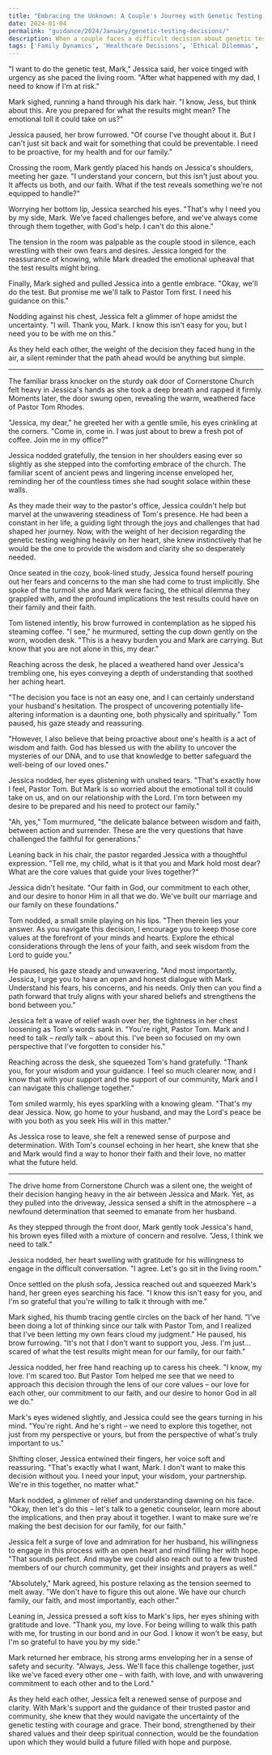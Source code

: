 ```yaml
---
title: "Embracing the Unknown: A Couple's Journey with Genetic Testing - 113"
date: 2024-01-04
permalink: "guidance/2024/January/genetic-testing-decisions/"
description: When a couple faces a difficult decision about genetic testing for a potential hereditary condition, they turn to Pastor Tom Rhodes for wisdom and guidance to navigate the ethical and emotional challenges that arise, ultimately strengthening their relationship and faith.
tags: ['Family Dynamics', 'Healthcare Decisions', 'Ethical Dilemmas', 'Spiritual Beliefs', 'Pastoral Guidance']
---
```

"I want to do the genetic test, Mark," Jessica said, her voice tinged with urgency as she paced the living room. "After what happened with my dad, I need to know if I'm at risk."

Mark sighed, running a hand through his dark hair. "I know, Jess, but think about this. Are you prepared for what the results might mean? The emotional toll it could take on us?"

Jessica paused, her brow furrowed. "Of course I've thought about it. But I can't just sit back and wait for something that could be preventable. I need to be proactive, for my health and for our family."

Crossing the room, Mark gently placed his hands on Jessica's shoulders, meeting her gaze. "I understand your concern, but this isn't just about you. It affects us both, and our faith. What if the test reveals something we're not equipped to handle?"

Worrying her bottom lip, Jessica searched his eyes. "That's why I need you by my side, Mark. We've faced challenges before, and we've always come through them together, with God's help. I can't do this alone."

The tension in the room was palpable as the couple stood in silence, each wrestling with their own fears and desires. Jessica longed for the reassurance of knowing, while Mark dreaded the emotional upheaval that the test results might bring.

Finally, Mark sighed and pulled Jessica into a gentle embrace. "Okay, we'll do the test. But promise me we'll talk to Pastor Tom first. I need his guidance on this."

Nodding against his chest, Jessica felt a glimmer of hope amidst the uncertainty. "I will. Thank you, Mark. I know this isn't easy for you, but I need you to be with me on this."

As they held each other, the weight of the decision they faced hung in the air, a silent reminder that the path ahead would be anything but simple.

***

The familiar brass knocker on the sturdy oak door of Cornerstone Church felt heavy in Jessica's hands as she took a deep breath and rapped it firmly. Moments later, the door swung open, revealing the warm, weathered face of Pastor Tom Rhodes.

"Jessica, my dear," he greeted her with a gentle smile, his eyes crinkling at the corners. "Come in, come in. I was just about to brew a fresh pot of coffee. Join me in my office?"

Jessica nodded gratefully, the tension in her shoulders easing ever so slightly as she stepped into the comforting embrace of the church. The familiar scent of ancient pews and lingering incense enveloped her, reminding her of the countless times she had sought solace within these walls.

As they made their way to the pastor's office, Jessica couldn't help but marvel at the unwavering steadiness of Tom's presence. He had been a constant in her life, a guiding light through the joys and challenges that had shaped her journey. Now, with the weight of her decision regarding the genetic testing weighing heavily on her heart, she knew instinctively that he would be the one to provide the wisdom and clarity she so desperately needed.

Once seated in the cozy, book-lined study, Jessica found herself pouring out her fears and concerns to the man she had come to trust implicitly. She spoke of the turmoil she and Mark were facing, the ethical dilemma they grappled with, and the profound implications the test results could have on their family and their faith.

Tom listened intently, his brow furrowed in contemplation as he sipped his steaming coffee. "I see," he murmured, setting the cup down gently on the worn, wooden desk. "This is a heavy burden you and Mark are carrying. But know that you are not alone in this, my dear."

Reaching across the desk, he placed a weathered hand over Jessica's trembling one, his eyes conveying a depth of understanding that soothed her aching heart.

"The decision you face is not an easy one, and I can certainly understand your husband's hesitation. The prospect of uncovering potentially life-altering information is a daunting one, both physically and spiritually." Tom paused, his gaze steady and reassuring.

"However, I also believe that being proactive about one's health is a act of wisdom and faith. God has blessed us with the ability to uncover the mysteries of our DNA, and to use that knowledge to better safeguard the well-being of our loved ones."

Jessica nodded, her eyes glistening with unshed tears. "That's exactly how I feel, Pastor Tom. But Mark is so worried about the emotional toll it could take on us, and on our relationship with the Lord. I'm torn between my desire to be prepared and his need to protect our family."

"Ah, yes," Tom murmured, "the delicate balance between wisdom and faith, between action and surrender. These are the very questions that have challenged the faithful for generations."

Leaning back in his chair, the pastor regarded Jessica with a thoughtful expression. "Tell me, my child, what is it that you and Mark hold most dear? What are the core values that guide your lives together?"

Jessica didn't hesitate. "Our faith in God, our commitment to each other, and our desire to honor Him in all that we do. We've built our marriage and our family on these foundations."

Tom nodded, a small smile playing on his lips. "Then therein lies your answer. As you navigate this decision, I encourage you to keep those core values at the forefront of your minds and hearts. Explore the ethical considerations through the lens of your faith, and seek wisdom from the Lord to guide you."

He paused, his gaze steady and unwavering. "And most importantly, Jessica, I urge you to have an open and honest dialogue with Mark. Understand his fears, his concerns, and his needs. Only then can you find a path forward that truly aligns with your shared beliefs and strengthens the bond between you."

Jessica felt a wave of relief wash over her, the tightness in her chest loosening as Tom's words sank in. "You're right, Pastor Tom. Mark and I need to talk – _really_ talk – about this. I've been so focused on my own perspective that I've forgotten to consider his."

Reaching across the desk, she squeezed Tom's hand gratefully. "Thank you, for your wisdom and your guidance. I feel so much clearer now, and I know that with your support and the support of our community, Mark and I can navigate this challenge together."

Tom smiled warmly, his eyes sparkling with a knowing gleam. "That's my dear Jessica. Now, go home to your husband, and may the Lord's peace be with you both as you seek His will in this matter."

As Jessica rose to leave, she felt a renewed sense of purpose and determination. With Tom's counsel echoing in her heart, she knew that she and Mark would find a way to honor their faith and their love, no matter what the future held.

***

The drive home from Cornerstone Church was a silent one, the weight of their decision hanging heavy in the air between Jessica and Mark. Yet, as they pulled into the driveway, Jessica sensed a shift in the atmosphere – a newfound determination that seemed to emanate from her husband.

As they stepped through the front door, Mark gently took Jessica's hand, his brown eyes filled with a mixture of concern and resolve. "Jess, I think we need to talk."

Jessica nodded, her heart swelling with gratitude for his willingness to engage in the difficult conversation. "I agree. Let's go sit in the living room."

Once settled on the plush sofa, Jessica reached out and squeezed Mark's hand, her green eyes searching his face. "I know this isn't easy for you, and I'm so grateful that you're willing to talk it through with me."

Mark sighed, his thumb tracing gentle circles on the back of her hand. "I've been doing a lot of thinking since our talk with Pastor Tom, and I realized that I've been letting my own fears cloud my judgment." He paused, his brow furrowing. "It's not that I don't want to support you, Jess. I'm just... scared of what the test results might mean for our family, for our faith."

Jessica nodded, her free hand reaching up to caress his cheek. "I know, my love. I'm scared too. But Pastor Tom helped me see that we need to approach this decision through the lens of our core values – our love for each other, our commitment to our faith, and our desire to honor God in all we do."

Mark's eyes widened slightly, and Jessica could see the gears turning in his mind. "You're right. And he's right – we need to explore this together, not just from my perspective or yours, but from the perspective of what's truly important to us."

Shifting closer, Jessica entwined their fingers, her voice soft and reassuring. "That's exactly what I want, Mark. I don't want to make this decision without you. I need your input, your wisdom, your partnership. We're in this together, no matter what."

Mark nodded, a glimmer of relief and understanding dawning on his face. "Okay, then let's do this – let's talk to a genetic counselor, learn more about the implications, and then pray about it together. I want to make sure we're making the best decision for our family, for our faith."

Jessica felt a surge of love and admiration for her husband, his willingness to engage in this process with an open heart and mind filling her with hope. "That sounds perfect. And maybe we could also reach out to a few trusted members of our church community, get their insights and prayers as well."

"Absolutely," Mark agreed, his posture relaxing as the tension seemed to melt away. "We don't have to figure this out alone. We have our church family, our faith, and most importantly, each other."

Leaning in, Jessica pressed a soft kiss to Mark's lips, her eyes shining with gratitude and love. "Thank you, my love. For being willing to walk this path with me, for trusting in our bond and in our God. I know it won't be easy, but I'm so grateful to have you by my side."

Mark returned her embrace, his strong arms enveloping her in a sense of safety and security. "Always, Jess. We'll face this challenge together, just like we've faced every other one – with faith, with love, and with unwavering commitment to each other and to the Lord."

As they held each other, Jessica felt a renewed sense of purpose and clarity. With Mark's support and the guidance of their trusted pastor and community, she knew that they would navigate the uncertainty of the genetic testing with courage and grace. Their bond, strengthened by their shared values and their deep spiritual connection, would be the foundation upon which they would build a future filled with hope and purpose.

